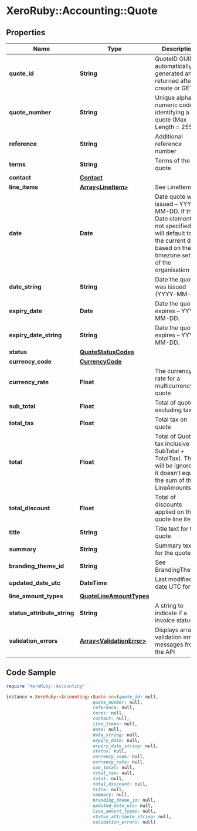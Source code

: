 # XeroRuby::Accounting::Quote

## Properties

Name | Type | Description | Notes
------------ | ------------- | ------------- | -------------
**quote_id** | **String** | QuoteID GUID is automatically generated and is returned after create or GET. | [optional] 
**quote_number** | **String** | Unique alpha numeric code identifying a quote (Max Length &#x3D; 255) | [optional] 
**reference** | **String** | Additional reference number | [optional] 
**terms** | **String** | Terms of the quote | [optional] 
**contact** | [**Contact**](Contact.md) |  | [optional] 
**line_items** | [**Array&lt;LineItem&gt;**](LineItem.md) | See LineItems | [optional] 
**date** | **Date** | Date quote was issued – YYYY-MM-DD. If the Date element is not specified it will default to the current date based on the timezone setting of the organisation | [optional] 
**date_string** | **String** | Date the quote was issued (YYYY-MM-DD) | [optional] 
**expiry_date** | **Date** | Date the quote expires – YYYY-MM-DD. | [optional] 
**expiry_date_string** | **String** | Date the quote expires – YYYY-MM-DD. | [optional] 
**status** | [**QuoteStatusCodes**](QuoteStatusCodes.md) |  | [optional] 
**currency_code** | [**CurrencyCode**](CurrencyCode.md) |  | [optional] 
**currency_rate** | **Float** | The currency rate for a multicurrency quote | [optional] 
**sub_total** | **Float** | Total of quote excluding taxes. | [optional] 
**total_tax** | **Float** | Total tax on quote | [optional] 
**total** | **Float** | Total of Quote tax inclusive (i.e. SubTotal + TotalTax). This will be ignored if it doesn’t equal the sum of the LineAmounts | [optional] 
**total_discount** | **Float** | Total of discounts applied on the quote line items | [optional] 
**title** | **String** | Title text for the quote | [optional] 
**summary** | **String** | Summary text for the quote | [optional] 
**branding_theme_id** | **String** | See BrandingThemes | [optional] 
**updated_date_utc** | **DateTime** | Last modified date UTC format | [optional] 
**line_amount_types** | [**QuoteLineAmountTypes**](QuoteLineAmountTypes.md) |  | [optional] 
**status_attribute_string** | **String** | A string to indicate if a invoice status | [optional] 
**validation_errors** | [**Array&lt;ValidationError&gt;**](ValidationError.md) | Displays array of validation error messages from the API | [optional] 

## Code Sample

```ruby
require 'XeroRuby::Accounting'

instance = XeroRuby::Accounting::Quote.new(quote_id: null,
                                 quote_number: null,
                                 reference: null,
                                 terms: null,
                                 contact: null,
                                 line_items: null,
                                 date: null,
                                 date_string: null,
                                 expiry_date: null,
                                 expiry_date_string: null,
                                 status: null,
                                 currency_code: null,
                                 currency_rate: null,
                                 sub_total: null,
                                 total_tax: null,
                                 total: null,
                                 total_discount: null,
                                 title: null,
                                 summary: null,
                                 branding_theme_id: null,
                                 updated_date_utc: null,
                                 line_amount_types: null,
                                 status_attribute_string: null,
                                 validation_errors: null)
```


